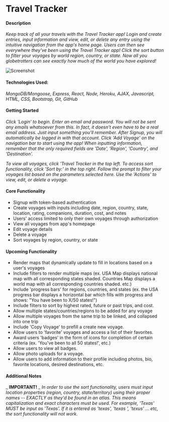 # Travel Tracker

#### Description
*Keep track of all your travels with the Travel Tracker app! Login and create entries, input information and view, edit, or delete any entry using the intuitive navigation from the app's home page. Users can then see everywhere they've been using the Travel Tracker app! Click the sort button to filter your voyages by world region, country, or state. Now all you globetrotters can see exactly how much of the world you have explored!* 

![Screenshot](https://i.imgur.com/psiluXb.png)


#### Technologies Used:
*MongoDB/Mongoose, Express, React, Node, Heroku, AJAX, Javascript, HTML, CSS, Bootstrap, Git, GitHub*

#### Getting Started
*Click 'Login' to begin. Enter an email and password. You will not be sent any emails whatsoever from this. In fact, it doesn't even have to be a real email address. Just input something you'll remember. After Signup, you will automatically be logged in with that account. Click 'Add Voyage' on the navigation bar to start using the app! When inputting information, remember that the only required fields are 'Date', 'Region', 'Country', and 'Destination'.* 

*To view all voyages, click 'Travel Tracker in the top left. To access sort functionality, click 'Sort by:' in the top right. Follow the prompt to filter your voyages list based on the parameters selected here. Use the 'Actions' to view, edit, or delete a voyage.*


#### Core Functionality
- Signup with token-based authentication
- Create voyages with inputs including date, region, country, state, location, rating, companions, duration, cost, and notes
- Users' access limited to only their own voyages through authorization
- View all voyages from app's homepage
- Edit voyage details
- Delete a voyage
- Sort voyages by region, country, or state

#### Upcoming Functionality
- Render maps that dynamically update to fill in locations based on a user's voyages
- Include filters to render multiple maps (ex. USA Map displays national map with all corresponding states shaded. Countries Map displays a world map with all corresponding countries shaded. etc.)
- Include 'progress bars' for regions, countries, and states (ex. the USA progress bar displays a horizontal bar which fills with progress and shows: "You have been to X/50 states!")
- Include filters to sort by highest rated, future or past trips, and cost.
- Allow multiple states/countries/regions to be added for any voyage 
- Allow multiple voyages from the same trip to be linked, and collapsed into one trip
- Include 'Copy Voyage' to prefill a create new voyage.
- Allow users to 'favorite' voyages and access a list of their favorites.
- Award users 'badges' in the form of icons for completion of certain criteria (ex. 'You've been to all 50 states!', etc.)
- Allow users to view all badges.
- Allow photo uploads for a voyage.
- Allow users to add information to their profile including photos, bio, favorite locations, desired destinations, etc.

#### Additional Notes
_ **IMPORTANT!** _
*In order to use the sort functionality, users must input location properties (region, country, state/territory) using their proper names -- EXACTLY as they'd be found in an atlas. This means capitalization and exact characters must be used. For example, 'Texas' MUST be input as 'Texas'. If it is entered as 'texas', 'texas ', 'texus' ... etc, the sort functionality will not work.*
